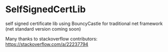 # SelfSignedCertLib
self signed certificate lib using BouncyCastle for traditional net framework (net standard version coming soon)

Many thanks to stackoverflow contributors:
https://stackoverflow.com/a/22237794
